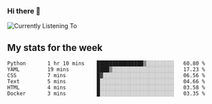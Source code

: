 ### Hi there 👋

![Currently Listening To](https://lastfm-recently-played.vercel.app/api?user=lynziee)

## My stats for the week
<!--START_SECTION:waka-->

```text
Python       1 hr 10 mins    ███████████████▒░░░░░░░░░   60.80 %
YAML         19 mins         ████▒░░░░░░░░░░░░░░░░░░░░   17.23 %
CSS          7 mins          █▓░░░░░░░░░░░░░░░░░░░░░░░   06.56 %
Text         5 mins          █░░░░░░░░░░░░░░░░░░░░░░░░   04.66 %
HTML         4 mins          █░░░░░░░░░░░░░░░░░░░░░░░░   03.58 %
Docker       3 mins          █░░░░░░░░░░░░░░░░░░░░░░░░   03.35 %
```

<!--END_SECTION:waka-->

